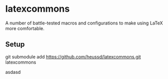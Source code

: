 # latexcommons
A number of battle-tested macros and configurations to make using LaTeX more comfortable.


## Setup

  git submodule add https://github.com/heussd/latexcommons.git latexcommons

asdasd
